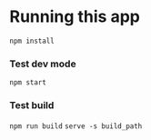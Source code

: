 # Running this app
`npm install`

### Test dev mode
`npm start`

### Test build
`npm run build`
`serve -s build_path`


